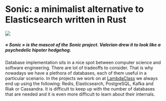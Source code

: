 # Sonic: a minimalist alternative to Elasticsearch written in Rust

![](https://miro.medium.com/max/904/1*ur9rT3EUiunAzys52MePnQ.jpeg)

##### « Sonic » is the mascot of the Sonic project. Valerian drew it to look like a psychedelic hipster hedgehog.

Database implementation sits in a nice spot between computer science and software engineering. There are lot of tradeoffs to consider. That is why nowadays we have a plethora of databases, each of them useful in a particular scenario. In the projects we work on at [LambdaClass](https://lambdaclass.com/) we always end up using the following: Redis, Elasticsearch, PostgreSQL, Kafka and Riak or Cassandra. It is difficult to keep up with the number of databases that are needed and it is even more difficult to learn about their internals.

